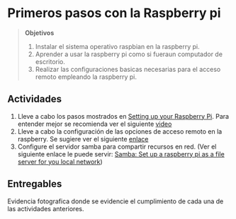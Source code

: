 # Primeros pasos con la Raspberry pi #

> **Objetivos**
> 1. Instalar el sistema operativo raspbian en la raspberry pi.
> 2. Aprender a usar la raspberry pi como si fueraun computador de escritorio.
> 3. Realizar las configuraciones basicas necesarias para el acceso remoto empleando la raspberry pi.

## Actividades ##
1. Lleve a cabo los pasos mostrados en [Setting up your Raspberry Pi](https://projects.raspberrypi.org/en/projects/raspberry-pi-setting-up). Para entender mejor se recomienda ver el siguiente [video](https://www.youtube.com/watch?time_continue=8&v=wjWZhV1v3Pk)
2. Lleve a cabo la configuración de las opciones de acceso remoto en la raspberry. Se sugiere ver el siguiente [enlace](https://www.raspberrypi.org/learning/teachers-guide/remote/)
3. Configure el servidor samba para compartir recursos en red. (Ver el siguiente enlace le puede servir: [Samba: Set up a raspberry pi as a file server for you local network](https://www.raspberrypi.org/magpi/samba-file-server/))

## Entregables ##
Evidencia fotografica donde se evidencie el cumplimiento de cada una de las actividades anteriores.
